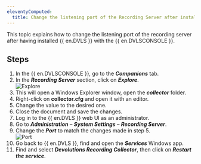 ```yaml
---
eleventyComputed:
  title: Change the listening port of the Recording Server after installation
---
```

This topic explains how to change the listening port of the recording server after having installed {{ en.DVLS }} with the {{ en.DVLSCONSOLE }}.

## Steps
1. In the {{ en.DVLSCONSOLE }}, go to the ***Companions*** tab.
1. In the ***Recording Server*** section, click on ***Explore***.  
![Explore](https://webdevolutions.azureedge.net/docs/en/kb/KB0062.png)
1. This will open a Windows Explorer window, open the ***collector*** folder.
1. Right-click on **collector.cfg** and open it with an editor.
1. Change the ***<Port></Port>*** value to the desired one.
1. Close the document and save the changes.
1. Log in to the {{ en.DVLS }} web UI as an administrator.
1. Go to ***Administration*** – ***System Settings*** – ***Recording Server***.
1. Change the ***Port*** to match the changes made in step 5.  
![Port](https://webdevolutions.azureedge.net/docs/en/kb/KB0063.png)
1. Go back to {{ en.DVLS }}, find and open the ***Services*** Windows app.
1. Find and select ***Devolutions Recording Collector***, then click on ***Restart the service***.
